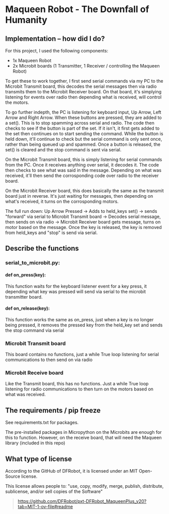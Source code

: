 # Maqueen Robot - The Downfall of Humanity

## Implementation – how did I do?
For this project, I used the following components:

* 1x Maqueen Robot
* 2x Microbit boards (1 Transmitter, 1 Receiver / controlling the Maqueen Robot)

To get these to work together, I first send serial commands via my PC to the Microbit Transmit board, this decodes the serial messages then via radio transmits them to the Microbit Receiver board. On that board, it's simplying listening for events over radio then depending what is received, will control the motors.

To go further indepth, the PC is listening for keyboard input, Up Arrow, Left Arrow and Right Arrow. When these buttons are pressed, they are added to a set(). This is to stop spamming across serial and radio. The code then checks to see if the button is part of the set. If it isn't, it first gets added to the set then continues on to start sending the command. While the button is held down, it'll continue to check but the serial command is only sent once, rather than being queued up and spammed. Once a button is released, the set() is cleared and the stop command is sent via serial.

On the Microbit Transmit board, this is simply listening for serial commands from the PC. Once it receives anything over serial, it decodes it. The code then checks to see what was said in the message. Depending on what was received, it'll then send the corrosponding code over radio to the receiver board.

On the Microbit Receiver board, this does basically the same as the transmit board just in reverse. It's just waiting for messages, then depending on what's received, it turns on the corrosponding motors.

The full run down: Up Arrow Pressed -> Adds to held_keys set() -> sends "forward" via serial to Microbit Transmit board -> Decodes serial message, then sends on via radio -> Microbit Receiver board gets message, turns on motor based on the message. Once the key is released, the key is removed from held_keys and "stop" is send via serial.

## Describe the functions
### serial_to_microbit.py:
#### def on_press(key):
This function waits for the keyboard listener event for a key press, it depending what key was pressed will send via serial to the microbit transmitter board.

#### def on_release(key):
This function works the same as on_press, just when a key is no longer being pressed, it removes the pressed key from the held_key set and sends the stop command via serial

### Microbit Transmit board
This board contains no functions, just a while True loop listening for serial communications to then send on via radio

### Microbit Receive board
Like the Transmit board, this has no functions. Just a while True loop listening for radio communications to then turn on the motors based on what was received.

## The requirements / pip freeze
See requirements.txt for packages.

The pre-installed packages in Micropython on the Microbits are enough for this to function. However, on the receive board, that will need the Maqueen library (included in this repo)

## What type of license
According to the GitHub of DFRobot, it is licensed under an MIT Open-Source license.

This license allows people to: "use, copy, modify, merge, publish, distribute, sublicense, and/or sell copies of the Software"
> https://github.com/DFRobot/pxt-DFRobot_MaqueenPlus_v20?tab=MIT-1-ov-file#readme
